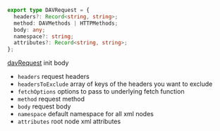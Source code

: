```ts
export type DAVRequest = {
  headers?: Record<string, string>;
  method: DAVMethods | HTTPMethods;
  body: any;
  namespace?: string;
  attributes?: Record<string, string>;
};
```

[davRequest](../webdav/davRequest.md) init body

- `headers` request headers
- `headersToExclude` array of keys of the headers you want to exclude
- `fetchOptions` options to pass to underlying fetch function
- `method` request method
- `body` request body
- `namespace` default namespace for all xml nodes
- `attributes` root node xml attributes
